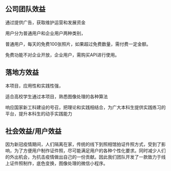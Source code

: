 ## 公司团队效益
通过提供广告，获取维护运营和发展资金

用户分为普通用户和企业用户两种类别，

普通用户，每天的免费100张照片，如果超过免费数量，需付费一定金额。

免费功能不对企业开放，企业用户，需购买API进行使用。



## 落地方效益

本项目，应用性和实践性强，

适合高校学生通过本项目，熟悉图像处理的各种算法

响应国家新工科建设的号召，把理论和实践相结合，为广大本科生提供实践练习的平台，提升本科生的动手实践能力



## 社会效益/用户效益

因为新冠疫情期间，人们隔离在家，传统的线下到照相馆拍证件照方式，受到了影响，为了方便用户制作证件照，尽可能满足用户的各种个性化要求。同时减少人们的外出机会，为抗击疫情做出自己的一份贡献。因此我们团队开发了一款致力于线上证件照制作，底色变换，图像处理的微信小程序。



